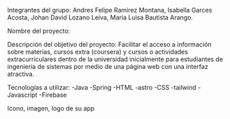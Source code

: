 Integrantes del grupo:
Andres Felipe Ramirez Montana, 
Isabella Garces Acosta, 
Johan David Lozano Leiva, 
Maria Luisa Bautista Arango.

Nombre del proyecto:

Descripción del objetivo del proyecto: 
Facilitar el acceso a información sobre materias, cursos extra (coursera)
y cursos o actividades extracurriculares dentro de la universidad inicialmente
para estudiantes de ingeniería de sistemas por medio de una página web con 
una interfaz atractiva.

Tecnologías a utilizar:
-Java -Spring -HTML -astro -CSS -tailwind -Javascript -Firebase

Icono, imagen, logo de su app
